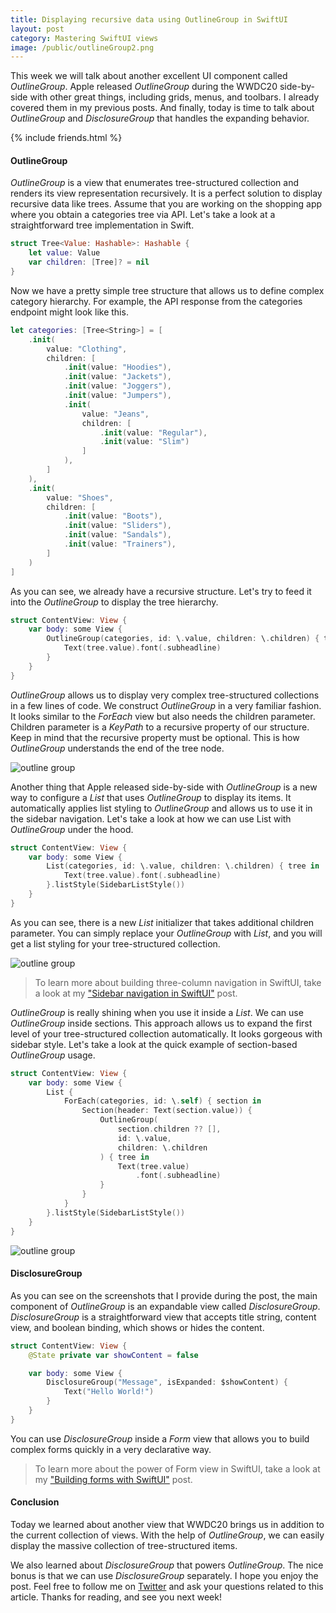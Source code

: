 ```yaml
---
title: Displaying recursive data using OutlineGroup in SwiftUI
layout: post
category: Mastering SwiftUI views
image: /public/outlineGroup2.png
---
```


This week we will talk about another excellent UI component called *OutlineGroup*. Apple released *OutlineGroup* during the WWDC20 side-by-side with other great things, including grids, menus, and toolbars. I already covered them in my previous posts. And finally, today is time to talk about *OutlineGroup* and *DisclosureGroup* that handles the expanding behavior.

{% include friends.html %}

#### OutlineGroup
*OutlineGroup* is a view that enumerates tree-structured collection and renders its view representation recursively. It is a perfect solution to display recursive data like trees. Assume that you are working on the shopping app where you obtain a categories tree via API. Let's take a look at a straightforward tree implementation in Swift.

```swift
struct Tree<Value: Hashable>: Hashable {
    let value: Value
    var children: [Tree]? = nil
}
```

Now we have a pretty simple tree structure that allows us to define complex category hierarchy. For example, the API response from the categories endpoint might look like this.

```swift
let categories: [Tree<String>] = [
    .init(
        value: "Clothing",
        children: [
            .init(value: "Hoodies"),
            .init(value: "Jackets"),
            .init(value: "Joggers"),
            .init(value: "Jumpers"),
            .init(
                value: "Jeans",
                children: [
                    .init(value: "Regular"),
                    .init(value: "Slim")
                ]
            ),
        ]
    ),
    .init(
        value: "Shoes",
        children: [
            .init(value: "Boots"),
            .init(value: "Sliders"),
            .init(value: "Sandals"),
            .init(value: "Trainers"),
        ]
    )
]
```

As you can see, we already have a recursive structure. Let's try to feed it into the *OutlineGroup* to display the tree hierarchy.

```swift
struct ContentView: View {
    var body: some View {
        OutlineGroup(categories, id: \.value, children: \.children) { tree in
            Text(tree.value).font(.subheadline)
        }
    }
}
```

*OutlineGroup* allows us to display very complex tree-structured collections in a few lines of code. We construct *OutlineGroup* in a very familiar fashion. It looks similar to the *ForEach* view but also needs the children parameter. Children parameter is a *KeyPath* to a recursive property of our structure. Keep in mind that the recursive property must be optional. This is how *OutlineGroup* understands the end of the tree node.

![outline group](/public/outlineGroup1.png)

Another thing that Apple released side-by-side with *OutlineGroup* is a new way to configure a *List* that uses *OutlineGroup* to display its items. It automatically applies list styling to *OutlineGroup* and allows us to use it in the sidebar navigation. Let's take a look at how we can use List with *OutlineGroup* under the hood.

```swift
struct ContentView: View {
    var body: some View {
        List(categories, id: \.value, children: \.children) { tree in
            Text(tree.value).font(.subheadline)
        }.listStyle(SidebarListStyle())
    }
}
```

As you can see, there is a new *List* initializer that takes additional children parameter. You can simply replace your *OutlineGroup* with *List*, and you will get a list styling for your tree-structured collection.

![outline group](/public/outlineGroup2.png)

> To learn more about building three-column navigation in SwiftUI, take a look at my ["Sidebar navigation in SwiftUI"](/2020/07/21/sidebar-navigation-in-swiftui/) post.

*OutlineGroup* is really shining when you use it inside a *List*. We can use *OutlineGroup* inside sections. This approach allows us to expand the first level of your tree-structured collection automatically. It looks gorgeous with sidebar style. Let's take a look at the quick example of section-based *OutlineGroup* usage.

```swift
struct ContentView: View {
    var body: some View {
        List {
            ForEach(categories, id: \.self) { section in
                Section(header: Text(section.value)) {
                    OutlineGroup(
                        section.children ?? [],
                        id: \.value,
                        children: \.children
                    ) { tree in
                        Text(tree.value)
                            .font(.subheadline)
                    }
                }
            }
        }.listStyle(SidebarListStyle())
    }
}
```

![outline group](/public/outlineGroup3.png)

#### DisclosureGroup
As you can see on the screenshots that I provide during the post, the main component of *OutlineGroup* is an expandable view called *DisclosureGroup*. *DisclosureGroup* is a straightforward view that accepts title string, content view, and boolean binding, which shows or hides the content.

```swift
struct ContentView: View {
    @State private var showContent = false

    var body: some View {
        DisclosureGroup("Message", isExpanded: $showContent) {
            Text("Hello World!")
        }
    }
}
```

You can use *DisclosureGroup* inside a *Form* view that allows you to build complex forms quickly in a very declarative way.

> To learn more about the power of Form view in SwiftUI, take a look at my ["Building forms with SwiftUI"](/2019/06/19/building-forms-with-swiftui/) post.

#### Conclusion
Today we learned about another view that WWDC20 brings us in addition to the current collection of views. With the help of *OutlineGroup*, we can easily display the massive collection of tree-structured items.

We also learned about *DisclosureGroup* that powers *OutlineGroup*. The nice bonus is that we can use *DisclosureGroup* separately. I hope you enjoy the post. Feel free to follow me on [Twitter](https://twitter.com/mecid) and ask your questions related to this article. Thanks for reading, and see you next week!